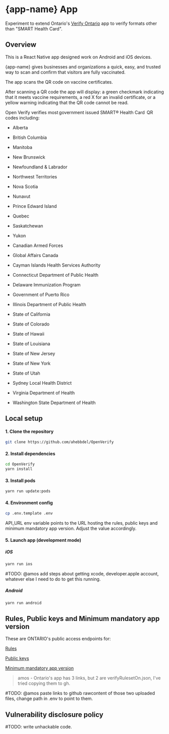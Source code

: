 
# {app-name} App

Experiment to extend Ontario's [Verify Ontario](https://github.com/ongov/OpenVerify) app to verify formats other than "SMART Health Card".

## Overview

This is a React Native app designed work on Android and iOS devices.

{app-name} gives businesses and organizations a quick, easy, and trusted way to scan and confirm that visitors are fully vaccinated.

The app scans the QR code on vaccine certificates.

After scanning a QR code the app will display: a green checkmark indicating that it meets vaccine requirements, a red X for an invalid certificate, or a yellow warning indicating that the QR code cannot be read.

Open Verify verifies most government issued SMART® Health Card  QR codes including:
- Alberta
- British Columbia
- Manitoba
- New Brunswick
- Newfoundland & Labrador
- Northwest Territories
- Nova Scotia
- Nunavut
- Prince Edward Island
- Quebec
- Saskatchewan
- Yukon
- Canadian Armed Forces
- Global Affairs Canada

- Cayman Islands Health Services Authority
- Connecticut Department of Public Health
- Delaware Immunization Program
- Government of Puerto Rico
- Illinois Department of Public Health
- State of California
- State of Colorado
- State of Hawaii
- State of Louisiana
- State of New Jersey
- State of New York
- State of Utah
- Sydney Local Health District
- Virginia Department of Health
- Washington State Department of Health

## Local setup

#### 1. Clone the repository

```bash
git clone https://github.com/ahebbdel/OpenVerify
```

#### 2. Install dependencies

```bash
cd OpenVerify
yarn install
```

#### 3. Install pods

```bash
yarn run update:pods
```

#### 4. Environment config

```bash
cp .env.template .env
```

API_URL env variable points to the URL hosting the rules, public keys and minimum mandatory app version. Adjust the value accordingly.

#### 5. Launch app (development mode)

##### iOS

```bash
yarn run ios
```

#TODO: @amos add steps about getting xcode, developer.apple account, whatever else I need to do to get this running.

##### Android

```bash
yarn run android
```

## Rules, Public keys and Minimum mandatory app version

These are ONTARIO's public access endpoints for:

[Rules](https://files.ontario.ca/apps/verify/verifyRulesetON.json)

[Public keys](https://files.ontario.ca/apps/verify/verifyRulesetON.json)

[Minimum mandatory app version](https://files.ontario.ca/apps/verify/minimumVersion.json)

>amos -  Ontario's app has 3 links, but 2 are verifyRulesetOn.json, I've tried copying them to gh. 

#TODO: @amos paste links to github rawcontent of those two uploaded files, change path in .env to point to them.

## Vulnerability disclosure policy

#TODO: write unhackable code.